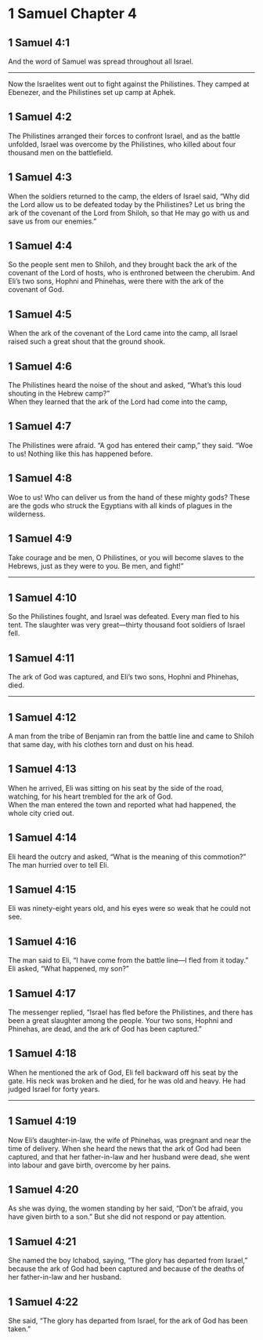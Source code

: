 # 1 Samuel Chapter 4

## 1 Samuel 4:1

And the word of Samuel was spread throughout all Israel.

---

Now the Israelites went out to fight against the Philistines. They camped at Ebenezer, and the Philistines set up camp at Aphek.

## 1 Samuel 4:2

The Philistines arranged their forces to confront Israel, and as the battle unfolded, Israel was overcome by the Philistines, who killed about four thousand men on the battlefield.

## 1 Samuel 4:3

When the soldiers returned to the camp, the elders of Israel said, “Why did the Lord allow us to be defeated today by the Philistines? Let us bring the ark of the covenant of the Lord from Shiloh, so that He may go with us and save us from our enemies.”

## 1 Samuel 4:4

So the people sent men to Shiloh, and they brought back the ark of the covenant of the Lord of hosts, who is enthroned between the cherubim. And Eli’s two sons, Hophni and Phinehas, were there with the ark of the covenant of God.

## 1 Samuel 4:5

When the ark of the covenant of the Lord came into the camp, all Israel raised such a great shout that the ground shook.

## 1 Samuel 4:6

The Philistines heard the noise of the shout and asked, “What’s this loud shouting in the Hebrew camp?”  
When they learned that the ark of the Lord had come into the camp,

## 1 Samuel 4:7

The Philistines were afraid. “A god has entered their camp,” they said. “Woe to us! Nothing like this has happened before.

## 1 Samuel 4:8

Woe to us! Who can deliver us from the hand of these mighty gods? These are the gods who struck the Egyptians with all kinds of plagues in the wilderness.

## 1 Samuel 4:9

Take courage and be men, O Philistines, or you will become slaves to the Hebrews, just as they were to you. Be men, and fight!”

---

## 1 Samuel 4:10

So the Philistines fought, and Israel was defeated. Every man fled to his tent. The slaughter was very great—thirty thousand foot soldiers of Israel fell.

## 1 Samuel 4:11

The ark of God was captured, and Eli’s two sons, Hophni and Phinehas, died.

---

## 1 Samuel 4:12

A man from the tribe of Benjamin ran from the battle line and came to Shiloh that same day, with his clothes torn and dust on his head.

## 1 Samuel 4:13

When he arrived, Eli was sitting on his seat by the side of the road, watching, for his heart trembled for the ark of God.  
When the man entered the town and reported what had happened, the whole city cried out.

## 1 Samuel 4:14

Eli heard the outcry and asked, “What is the meaning of this commotion?”  
The man hurried over to tell Eli.

## 1 Samuel 4:15

Eli was ninety-eight years old, and his eyes were so weak that he could not see.

## 1 Samuel 4:16

The man said to Eli, “I have come from the battle line—I fled from it today.”  
Eli asked, “What happened, my son?”

## 1 Samuel 4:17

The messenger replied, “Israel has fled before the Philistines, and there has been a great slaughter among the people. Your two sons, Hophni and Phinehas, are dead, and the ark of God has been captured.”

## 1 Samuel 4:18

When he mentioned the ark of God, Eli fell backward off his seat by the gate. His neck was broken and he died, for he was old and heavy. He had judged Israel for forty years.

---

## 1 Samuel 4:19

Now Eli’s daughter-in-law, the wife of Phinehas, was pregnant and near the time of delivery. When she heard the news that the ark of God had been captured, and that her father-in-law and her husband were dead, she went into labour and gave birth, overcome by her pains.

## 1 Samuel 4:20

As she was dying, the women standing by her said, “Don’t be afraid, you have given birth to a son.” But she did not respond or pay attention.

## 1 Samuel 4:21

She named the boy Ichabod, saying, “The glory has departed from Israel,” because the ark of God had been captured and because of the deaths of her father-in-law and her husband.

## 1 Samuel 4:22

She said, “The glory has departed from Israel, for the ark of God has been taken.”
